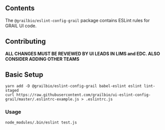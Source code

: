 ## Contents

The `@grailbio/eslint-config-grail` package contains ESLint rules for GRAIL UI code.

## Contributing

**ALL CHANGES MUST BE REVIEWED BY UI LEADS IN LIMS and EDC. ALSO CONSIDER ADDING OTHER TEAMS**

## Basic Setup

```
yarn add -D @grailbio/eslint-config-grail babel-eslint eslint lint-staged
curl https://raw.githubusercontent.com/grailbio/ui-eslint-config-grail/master/.eslintrc-example.js > .eslintrc.js
```

### Usage

```
node_modules/.bin/eslint test.js
```
